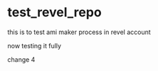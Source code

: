 # test_revel_repo
this is to test ami maker process in revel account

now testing it fully

change 4
